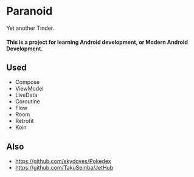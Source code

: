 # Paranoid

Yet another Tinder.

#### This is a project for learning Android development, or Modern Android Development.

## Used
+ Compose
+ ViewModel
+ LiveData
+ Coroutine
+ Flow
+ Room
+ Retrofit
+ Koin

## Also
+ https://github.com/skydoves/Pokedex
+ https://github.com/TakuSemba/JetHub
